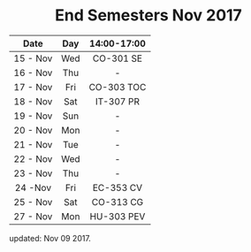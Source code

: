 <center>
	<h1> End Semesters Nov 2017</h1>
</center>


|   Date   | Day  | 14:00-17:00 |
| :------: | :--: | :---------: |
| 15 - Nov | Wed  |  CO-301 SE  |
| 16 - Nov | Thu  |      -      |
| 17 - Nov | Fri  | CO-303 TOC  |
| 18 - Nov | Sat  |  IT-307 PR  |
| 19 - Nov | Sun  |      -      |
| 20 - Nov | Mon  |      -      |
| 21 - Nov | Tue  |      -      |
| 22 - Nov | Wed  |      -      |
| 23 - Nov | Thu  |      -      |
| 24 -Nov  | Fri  |  EC-353 CV  |
| 25 - Nov | Sat  |  CO-313 CG  |
| 27 - Nov | Mon  | HU-303 PEV  |

updated: Nov 09 2017.